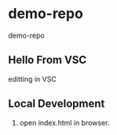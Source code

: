 # demo-repo

demo-repo

## Hello From VSC

editting in VSC

## Local Development

1. open index.html in browser.
